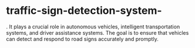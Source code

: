 # traffic-sign-detection-system-
. It plays a crucial role in autonomous vehicles, intelligent transportation systems, and driver assistance systems. The goal is to ensure that vehicles can detect and respond to road signs accurately and promptly.
